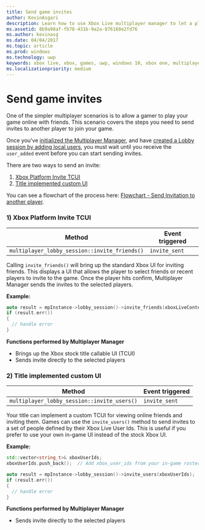 ```yaml
---
title: Send game invites
author: KevinAsgari
description: Learn how to use Xbox Live multiplayer manager to let a player send game invites.
ms.assetid: 8b9a98af-fb78-431b-9a2a-876168e2fd76
ms.author: kevinasg
ms.date: 04/04/2017
ms.topic: article
ms.prod: windows
ms.technology: uwp
keywords: xbox live, xbox, games, uwp, windows 10, xbox one, multiplayer, multiplayer manager, flowchart, game invite
ms.localizationpriority: medium
---
```


# Send game invites

One of the simpler multiplayer scenarios is to allow a gamer to play your game online with friends. This scenario covers the steps you need to send invites to another player to join your game.

Once you've [initialized the Multiplayer Manager](play-multiplayer-with-friends.md), and have [created a Lobby session by adding local users](play-multiplayer-with-friends.md), you must wait until you receive the `user_added` event before you can start sending invites.

There are two ways to send an invite:

1. [Xbox Platform Invite TCUI](#xbox-platform-invite-tcui)
2. [Title implemented custom UI](#title-implemented-custom-ui)

You can see a flowchart of the process here: [Flowchart - Send Invitation to another player](mpm-flowcharts/mpm-send-invites.md).

### 1) Xbox Platform Invite TCUI <a name="xbox-platform-invite-tcui">

| Method | Event triggered |
| -----|----------------|
| `multiplayer_lobby_session::invite_friends()` | `invite_sent` |

Calling `invite_friends()` will bring up the standard Xbox UI for inviting friends. This displays a UI that allows the player to select friends or recent players to invite to the game. Once the player hits confirm, Multiplayer Manager sends the invites to the selected players.

**Example:**

```cpp
auto result = mpInstance->lobby_session()->invite_friends(xboxLiveContext);
if (result.err())
{
  // handle error
}
```

**Functions performed by Multiplayer Manager**

* Brings up the Xbox stock title callable UI (TCUI)
* Sends invite directly to the selected players

### 2) Title implemented custom UI<a name="title-implemented-custom-ui">

| Method | Event triggered |
|-----|----------------|
| `multiplayer_lobby_session::invite_users()` | `invite_sent` |

Your title can implement a custom TCUI for viewing online friends and inviting them. Games can use the `invite_users()` method to send invites to a set of people defined by their Xbox Live User Ids. This is useful if you prefer to use your own in-game UI instead of the stock Xbox UI.

**Example:**

```cpp
std::vector<string_t>& xboxUserIds;
xboxUserIds.push_back();  // Add xbox_user_ids from your in-game roster list

auto result = mpInstance->lobby_session()->invite_users(xboxUserIds);
if (result.err())
{
  // handle error
}
```

**Functions performed by Multiplayer Manager**

* Sends invite directly to the selected players
